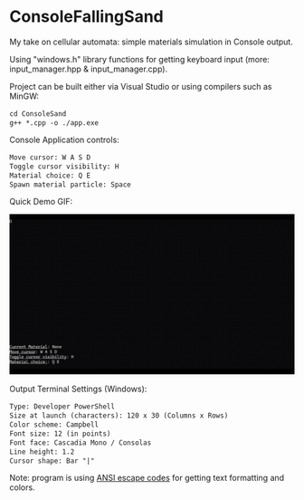 # ConsoleFallingSand

My take on cellular automata: simple materials simulation in Console output.

Using "windows.h" library functions for getting keyboard input (more: input_manager.hpp & input_manager.cpp).

Project can be built either via Visual Studio or using compilers such as MinGW:

```
cd ConsoleSand
g++ *.cpp -o ./app.exe
```
Console Application controls:
```
Move cursor: W A S D
Toggle cursor visibility: H
Material choice: Q E
Spawn material particle: Space
```
Quick Demo GIF:

![demo](https://github.com/AlekseyLapunov/ConsoleFallingSand/blob/main/_.gif)

Output Terminal Settings (Windows):
```
Type: Developer PowerShell
Size at launch (characters): 120 x 30 (Columns x Rows)
Color scheme: Campbell
Font size: 12 (in points)
Font face: Cascadia Mono / Consolas
Line height: 1.2
Cursor shape: Bar "|"
```

Note: program is using [ANSI escape codes](https://en.wikipedia.org/wiki/ANSI_escape_code) for getting text formatting and colors.
